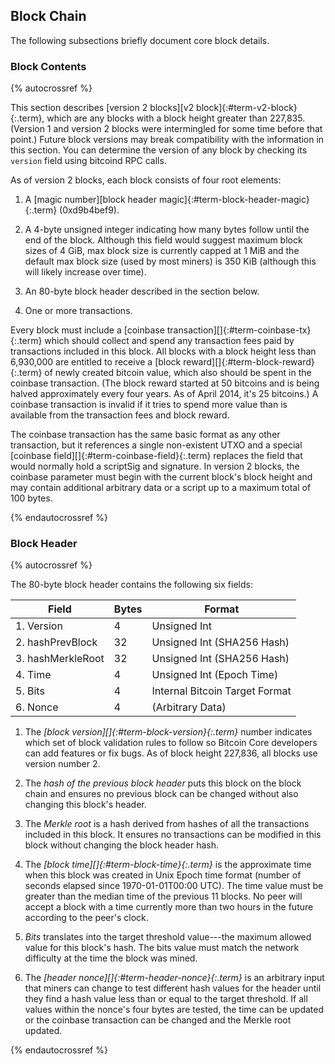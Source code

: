 ## Block Chain

The following subsections briefly document core block details.

### Block Contents

{% autocrossref %}

This section describes [version 2 blocks][v2 block]{:#term-v2-block}{:.term}, which are any blocks with a
block height greater than 227,835. (Version 1 and version 2 blocks were
intermingled for some time before that point.) Future block versions may
break compatibility with the information in this section. You can determine
the version of any block by checking its `version` field using
bitcoind RPC calls.

As of version 2 blocks, each block consists of four root elements:

1. A [magic number][block header magic]{:#term-block-header-magic}{:.term} (0xd9b4bef9).

2. A 4-byte unsigned integer indicating how many bytes follow until the
   end of the block. Although this field would suggest maximum block
   sizes of 4 GiB, max block size is currently capped at 1 MiB and the
   default max block size (used by most miners) is 350 KiB (although
   this will likely increase over time).

3. An 80-byte block header described in the section below.

4. One or more transactions.

Every block must include a [coinbase transaction][]{:#term-coinbase-tx}{:.term} which should collect and
spend any transaction fees paid by transactions included in this block.
All blocks with a block height less than 6,930,000 are entitled to
receive a [block reward][]{:#term-block-reward}{:.term} of newly created bitcoin value, which also
should be spent in the coinbase transaction. (The block reward started
at 50 bitcoins and is being halved approximately every four years. As of
April 2014, it's 25 bitcoins.) A coinbase transaction is invalid if it 
tries to spend more value than is available from the transaction 
fees and block reward.

The coinbase transaction has the same basic format as any other
transaction, but it references a single non-existent UTXO and a special
[coinbase field][]{:#term-coinbase-field}{:.term} replaces the field that would normally hold a scriptSig and
signature. In version 2 blocks, the coinbase parameter must begin with
the current block's block height and may contain additional arbitrary
data or a script up to a maximum total of 100 bytes.

{% endautocrossref %}

### Block Header

{% autocrossref %}

The 80-byte block header contains the following six fields:

| Field             | Bytes  | Format                         |
|-------------------|--------|--------------------------------|
| 1. Version        | 4      | Unsigned Int                   |
| 2. hashPrevBlock  | 32     | Unsigned Int (SHA256 Hash)     |
| 3. hashMerkleRoot | 32     | Unsigned Int (SHA256 Hash)     |
| 4. Time           | 4      | Unsigned Int (Epoch Time)      |
| 5. Bits           | 4      | Internal Bitcoin Target Format |
| 6. Nonce          | 4      | (Arbitrary Data)               |

1. The *[block version][]{:#term-block-version}{:.term}* number indicates which set of block validation rules
   to follow so Bitcoin Core developers can add features or
   fix bugs. As of block height 227,836, all blocks use version number
   2.

2. The *hash of the previous block header* puts this block on the
   block chain and ensures no previous block can be changed without also
   changing this block's header.

3. The *Merkle root* is a hash derived from hashes of all the
   transactions included in this block. It ensures no transactions can
   be modified in this block without changing the block header hash.

4. The *[block time][]{:#term-block-time}{:.term}* is the approximate time when this block was created in
   Unix Epoch time format (number of seconds elapsed since
   1970-01-01T00:00 UTC). The time value must be greater than the
   median time of the previous 11 blocks. No peer will accept a block with a
   time currently more than two hours in the future according to the
   peer's clock.

5. *Bits* translates into the target threshold value---the maximum allowed
   value for this block's hash. The bits value must match the network
   difficulty at the time the block was mined.

6. The *[header nonce][]{:#term-header-nonce}{:.term}* is an arbitrary input that miners can change to test different
   hash values for the header until they find a hash value less than or
   equal to the target threshold. If all values within the nonce's four
   bytes are tested, the time can be updated or the
   coinbase transaction can be changed and the Merkle
   root updated.

{% endautocrossref %}
